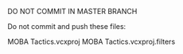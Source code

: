 DO NOT COMMIT IN MASTER BRANCH

Do not commit and push these files:

MOBA Tactics.vcxproj
MOBA Tactics.vcxproj.filters
